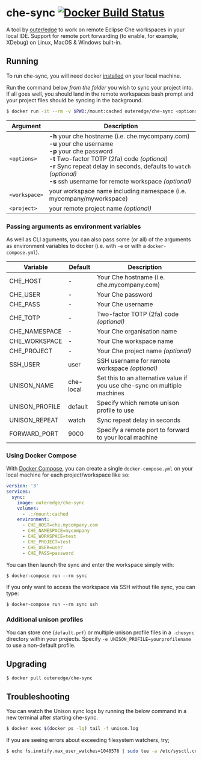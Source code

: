 # che-sync [![Docker Build Status](https://img.shields.io/docker/build/outeredge/che-sync.svg?style=flat-square)](https://hub.docker.com/r/outeredge/che-sync)

A tool by [outer/edge](https://github.com/outeredge) to work on remote Eclipse Che workspaces in your local IDE. Support for remote port forwarding (to enable, for example, XDebug) on Linux, MacOS & Windows built-in.

## Running

To run che-sync, you will need docker [installed](https://docs.docker.com/install/) on your local machine.

Run the command below _from the folder_ you wish to sync your project into. If all goes well, you should land in the remote workspaces bash prompt and your project files should be syncing in the background.

```sh
$ docker run -it --rm -v $PWD:/mount:cached outeredge/che-sync <options> <workspace> <project>
```

| Argument      | Description                                                  |
| ------------- | ------------------------------------------------------------ |
| `<options>`   | **-h**  your che hostname (i.e. che.mycompany.com)<br/>**-u**  your che username<br/>**-p**  your che password<br/>**-t**  Two-factor TOTP (2fa) code *(optional)*<br/>**-r**  Sync repeat delay in seconds, defaults to `watch` *(optional)*<br/>**-s** ssh username for remote workspace *(optional)*|
| `<workspace>` | your workspace name including namespace (i.e. mycompany/myworkspace) |
| `<project>`   | your remote project name *(optional)* |

### Passing arguments as environment variables

As well as CLI aguments, you can also pass some (or all) of the arguments as environment variables to docker (i.e. with `-e` or with a `docker-compose.yml`).

| Variable | Default     | Description |
| -------- | ----------- | ----------- |
| CHE_HOST | -      | Your Che hostname (i.e. che.mycompany.com) |
| CHE_USER | -      | Your Che password |
| CHE_PASS | -      | Your Che username |
| CHE_TOTP | -      | Two-factor TOTP (2fa) code *(optional)* |
| CHE_NAMESPACE | - | Your Che organisation name |
| CHE_WORKSPACE | - | Your Che workspace name |
| CHE_PROJECT | -   | Your Che project name *(optional)* |
| SSH_USER | user   | SSH username for remote workspace *(optional)* |
| UNISON_NAME | che-local | Set this to an alternative value if you use che-sync on multiple machines |
| UNISON_PROFILE | default | Specify which remote unison profile to use |
| UNISON_REPEAT | watch | Sync repeat delay in seconds |
| FORWARD_PORT | 9000 | Specify a remote port to forward to your local machine |

### Using Docker Compose

With [Docker Compose](https://docs.docker.com/compose/install), you can create a single `docker-compose.yml` on your local machine for each project/workspace like so:

```yml
version: '3'
services:
  sync:
    image: outeredge/che-sync
    volumes:
      - .:/mount:cached
    environment:
      - CHE_HOST=che.mycompany.com
      - CHE_NAMESPACE=mycompany
      - CHE_WORKSPACE=test
      - CHE_PROJECT=test
      - CHE_USER=user
      - CHE_PASS=password
```

You can then launch the sync and enter the workspace simply with:

`$ docker-compose run --rm sync`

If you only want to access the workspace via SSH without file sync, you can type:

`$ docker-compose run --rm sync ssh`


### Additional unison profiles

You can store one (`default.prf`) or multiple unison profile files in a `.chesync` directory within your projects. Specify `-e UNISON_PROFILE=yourprofilename` to use a non-default profile.

## Upgrading

```sh
$ docker pull outeredge/che-sync
```

## Troubleshooting

You can watch the Unison sync logs by running the below command in a new terminal after starting che-sync.

```sh
$ docker exec $(docker ps -lq) tail -f unison.log
```

If you are seeing errors about exceeding filesystem watchers, try;

```sh
$ echo fs.inotify.max_user_watches=1048576 | sudo tee -a /etc/sysctl.conf && sudo sysctl -p
```